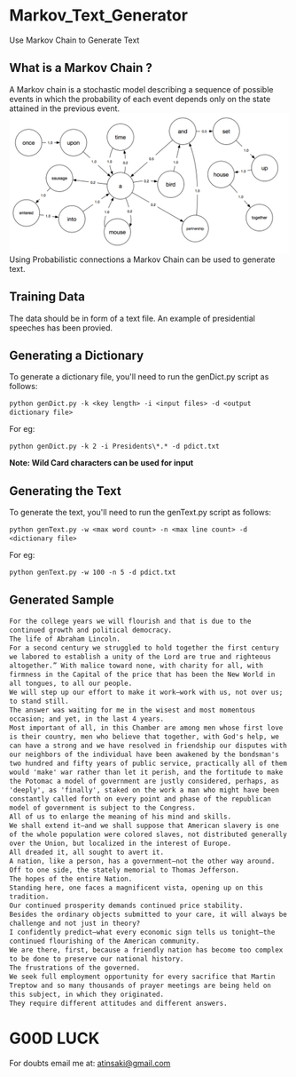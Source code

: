 # Markov_Text_Generator
Use Markov Chain to Generate Text

## What is a Markov Chain ?
A Markov chain is a stochastic model describing a sequence of possible events in which the probability of each event depends only on the state attained in the previous event.
![Diagram](assets/diagram.png)
Using Probabilistic connections a Markov Chain can be used to generate text.

## Training Data
The data should be in form of a text file. An example of presidential speeches has been provied.

## Generating a Dictionary
To generate a dictionary file, you'll need to run the genDict.py script as follows:
```
python genDict.py -k <key length> -i <input files> -d <output dictionary file>
```
  
For eg:
```
python genDict.py -k 2 -i Presidents\*.* -d pdict.txt
```
**Note: Wild Card characters can be used for input**

## Generating the Text
To generate the text, you'll need to run the genText.py script as follows:
```
python genText.py -w <max word count> -n <max line count> -d <dictionary file>
```

For eg:
```
python genText.py -w 100 -n 5 -d pdict.txt
```

## Generated Sample
```
For the college years we will flourish and that is due to the continued growth and political democracy.
The life of Abraham Lincoln.
For a second century we struggled to hold together the first century we labored to establish a unity of the Lord are true and righteous altogether.” With malice toward none, with charity for all, with firmness in the Capital of the price that has been the New World in all tongues, to all our people.
We will step up our effort to make it work—work with us, not over us; to stand still.
The answer was waiting for me in the wisest and most momentous occasion; and yet, in the last 4 years.
Most important of all, in this Chamber are among men whose first love is their country, men who believe that together, with God's help, we can have a strong and we have resolved in friendship our disputes with our neighbors of the individual have been awakened by the bondsman's two hundred and fifty years of public service, practically all of them would 'make' war rather than let it perish, and the fortitude to make the Potomac a model of government are justly considered, perhaps, as 'deeply', as 'finally', staked on the work a man who might have been constantly called forth on every point and phase of the republican model of government is subject to the Congress.
All of us to enlarge the meaning of his mind and skills.
We shall extend it—and we shall suppose that American slavery is one of the whole population were colored slaves, not distributed generally over the Union, but localized in the interest of Europe.
All dreaded it, all sought to avert it.
A nation, like a person, has a government—not the other way around.
Off to one side, the stately memorial to Thomas Jefferson.
The hopes of the entire Nation.
Standing here, one faces a magnificent vista, opening up on this tradition.
Our continued prosperity demands continued price stability.
Besides the ordinary objects submitted to your care, it will always be challenge and not just in theory?
I confidently predict—what every economic sign tells us tonight—the continued flourishing of the American community.
We are there, first, because a friendly nation has become too complex to be done to preserve our national history.
The frustrations of the governed.
We seek full employment opportunity for every sacrifice that Martin Treptow and so many thousands of prayer meetings are being held on this subject, in which they originated.
They require different attitudes and different answers.
```

# G00D LUCK

For doubts email me at:
atinsaki@gmail.com
